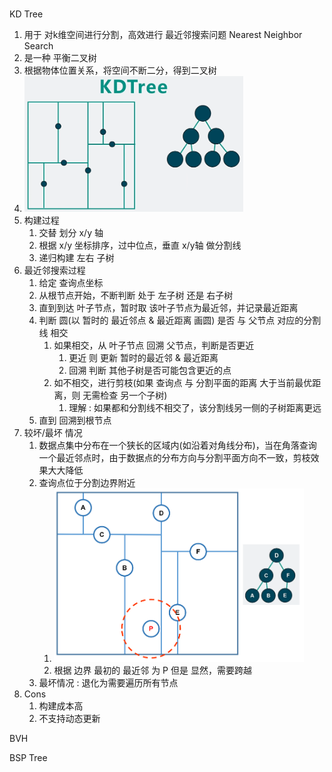 #






KD Tree
1. 用于 对k维空间进行分割，高效进行 最近邻搜索问题 Nearest Neighbor Search
2. 是一种 平衡二叉树
3. 根据物体位置关系，将空间不断二分，得到二叉树
4. <img src="Pics/kd001.png" width=350>
5. 构建过程
   1. 交替 划分 x/y 轴
   2. 根据 x/y 坐标排序，过中位点，垂直 x/y轴 做分割线
   3. 递归构建 左右 子树
6. 最近邻搜索过程
   1. 给定 查询点坐标
   2. 从根节点开始，不断判断 处于 左子树 还是 右子树
   3. 直到到达 叶子节点，暂时取 该叶子节点为最近邻，并记录最近距离
   4. 判断 圆(以 暂时的 最近邻点 & 最近距离 画圆) 是否 与 父节点 对应的分割线 相交
      1. 如果相交，从 叶子节点 回溯 父节点，判断是否更近
         1. 更近 则 更新 暂时的最近邻 & 最近距离
         2. 回溯 判断 其他子树是否可能包含更近的点
      2. 如不相交，进行剪枝(如果 查询点 与 分割平面的距离 大于当前最优距离，则 无需检查 另一个子树)
         1. 理解 : 如果都和分割线不相交了，该分割线另一侧的子树距离更远
   5. 直到 回溯到根节点
7. 较坏/最坏 情况
   1. 数据点集中分布在一个狭长的区域内(如沿着对角线分布)，当在角落查询一个最近邻点时，由于数据点的分布方向与分割平面方向不一致，剪枝效果大大降低
   2. 查询点位于分割边界附近
      1. <img src="Pics/kd002.png" width=400>
      2. 根据 边界 最初的 最近邻 为 P 但是 显然，需要跨越
   3. 最坏情况 : 退化为需要遍历所有节点
8. Cons
   1. 构建成本高
   2. 不支持动态更新



BVH


BSP Tree



